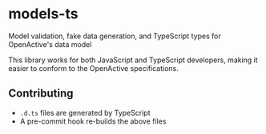 # models-ts
Model validation, fake data generation, and TypeScript types for OpenActive's data model

This library works for both JavaScript and TypeScript developers, making it easier to conform to the OpenActive specifications.

## Contributing

- `.d.ts` files are generated by TypeScript
- A pre-commit hook re-builds the above files
